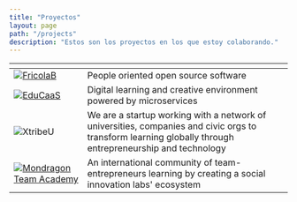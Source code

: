 ```yaml
---
title: "Proyectos"
layout: page
path: "/projects"
description: "Estos son los proyectos en los que estoy colaborando."
---
```

<name> | <description>
--- | ---
[![FricolaB](https://fricolab.github.io/images/logo_fricolaB.png)](https://fricolab.com) | People oriented open source software
[![EduCaaS](../images/educaas.png)](http://educaas.io) | Digital learning and creative environment powered by microservices
![XtribeU](../images/xtribeu.jpg) | We are a startup working with a network of universities, companies and civic orgs to transform learning globally through entrepreneurship and technology
[![Mondragon Team Academy](http://mondragonteamacademy.com/assets/images/mta/logo2_horiz.png)](http://mondragonteamacademy.com) | An international community of team-entrepreneurs learning by creating a social innovation labs' ecosystem
